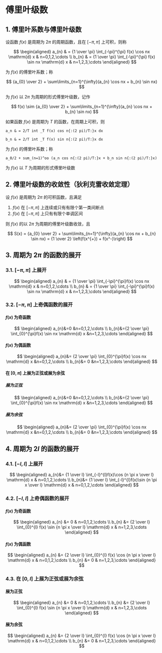 # 傅里叶级数

## 1. 傅里叶系数与傅里叶级数

设函数 $f(x)$ 是周期为 $2\pi$ 的周期函数，且在 $[-\pi,\pi]$ 上可积，则称

$$
\begin{aligned}
a_{n} & = {1 \over \pi} \int_{-\pi}^{\pi} f(x) \cos nx \mathrm{d} x & n=0,1,2,\cdots \\
b_{n} & = {1 \over \pi} \int_{-\pi}^{\pi} f(x) \sin nx \mathrm{d} x & n=1,2,3,\cdots
\end{aligned}
$$

为 $f(x)$ 的傅里叶系数；称

$$
{a_{0} \over 2} + \sum\limits_{n=1}^{\infty}(a_{n} \cos nx + b_{n} \sin nx)
$$

为 $f(x)$ 以  $2\pi$ 为周期的形式傅里叶级数，记作

$$
f(x) \sim {a_{0} \over 2} + \sum\limits_{n=1}^{\infty}(a_{n} \cos nx + b_{n} \sin nx)
$$

如果函数 $f(x)$ 是周期为 $T$ 的函数，在周期上可积，则

```am
a_n & = 2/T int _T f(x) cos n{:(2 pi)/T:}x dx

b_n & = 2/T int _T f(x) sin n{:(2 pi)/T:}x dx
```

为 $f(x)$ 的傅里叶系数；称

```am
a_0/2 + sum_(n=1)^oo (a_n cos n{:(2 pi)/T:}x + b_n sin n{:(2 pi)/T:}x)
```

为 $f(x)$ 以 $T$ 为周期的形式傅里叶级数

## 2. 傅里叶级数的收敛性（狄利克雷收敛定理）

设 $f(x)$ 是周期为 $2\pi$ 的可积函数，且满足

1. $f(x)$ 在 $[-\pi,\pi]$ 上连续或只有有限个第一类间断点
2. $f(x)$ 在 $[-\pi, \pi]$ 上只有有限个单调区间

则 $f(x)$ 的以 $2\pi$ 为周期的傅里叶级数收敛，且

$$
S(x) = {a_{0} \over 2} + \sum\limits_{n=1}^{\infty}(a_{n} \cos nx + b_{n} \sin nx) = {1 \over 2} \left(f(x^{+}) + f(x^-)\right)
$$

## 3. 周期为 $2\pi$ 的函数的展开

### 3.1. $[-\pi, \pi]$ 上展开

$$
\begin{aligned}
a_{n} & = {1 \over \pi} \int_{-\pi}^{\pi}f(x) \cos nx \mathrm{d} x & n=0,1,2,\cdots \\
b_{n} & = {1 \over \pi} \int_{-\pi}^{\pi}f(x) \sin nx \mathrm{d} x & n=1,2,3,\cdots
\end{aligned}
$$

### 3.2. $[-\pi, \pi]$ 上奇偶函数的展开

#### $f(x)$ 为奇函数

$$
\begin{aligned}
a_{n}&=0 &n=0,1,2,\cdots \\
b_{n}&={2 \over \pi} \int_{0}^{\pi}f(x) \sin nx \mathrm{d} x &n=1,2,3,\cdots
\end{aligned}
$$

#### $f(x)$ 为偶函数

$$
\begin{aligned}
a_{n}&= {2 \over \pi} \int_{0}^{\pi}f(x) \cos nx \mathrm{d} x &n=0,1,2,\cdots \\
b_{n}&= 0 &n=1,2,3,\cdots
\end{aligned}
$$

#### 在 $[0,\pi]$ 上展为正弦或展为余弦

##### 展为正弦

$$
\begin{aligned}
a_{n}&=0 &n=0,1,2,\cdots \\
b_{n}&={2 \over \pi} \int_{0}^{\pi}f(x) \sin nx \mathrm{d} x &n=1,2,3,\cdots
\end{aligned}
$$


##### 展为余弦

$$
\begin{aligned}
a_{n}&= {2 \over \pi} \int_{0}^{\pi}f(x) \cos nx \mathrm{d} x &n=0,1,2,\cdots \\
b_{n}&= 0 &n=1,2,3,\cdots
\end{aligned}
$$

## 4. 周期为 $2l$ 的函数的展开

### 4.1. $[-l,l]$ 上展开

$$
\begin{aligned}
a_{n}&= {1 \over l} \int_{-l}^{l}f(x)\cos {n \pi x \over l} \mathrm{d} x & n=0,1,2,\cdots \\
b_{n}&= {1 \over l} \int_{-l}^{l}f(x)\sin {n \pi x \over l} \mathrm{d} x & n=0,1,2,\cdots
\end{aligned}
$$

### 4.2. $[-l,l]$ 上奇偶函数的展开

#### $f(x)$ 为奇函数

$$
\begin{aligned}
a_{n} &= 0 & n=0,1,2,\cdots \\
b_{n} &= {2 \over l} \int_{0}^{l} f(x) \sin {n \pi x \over l} \mathrm{d} x & n=1,2,3,\cdots
\end{aligned}
$$

#### $f(x)$ 为偶函数


$$
\begin{aligned}
a_{n} &= {2 \over l} \int_{0}^{l} f(x) \cos {n \pi x \over l} \mathrm{d} x & n=0,1,2,\cdots \\
b_{n} &= 0 & n=1,2,3,\cdots
\end{aligned}
$$

### 4.3. 在 $[0,l]$ 上展为正弦或展为余弦

#### 展为正弦

$$
\begin{aligned}
a_{n} &= 0 & n=0,1,2,\cdots \\
b_{n} &= {2 \over l} \int_{0}^{l} f(x) \sin {n \pi x \over l} \mathrm{d} x & n=1,2,3,\cdots
\end{aligned}
$$

#### 展为余弦

$$
\begin{aligned}
a_{n} &= {2 \over l} \int_{0}^{l} f(x) \cos {n \pi x \over l} \mathrm{d} x & n=0,1,2,\cdots \\
b_{n} &= 0 & n=1,2,3,\cdots
\end{aligned}
$$


